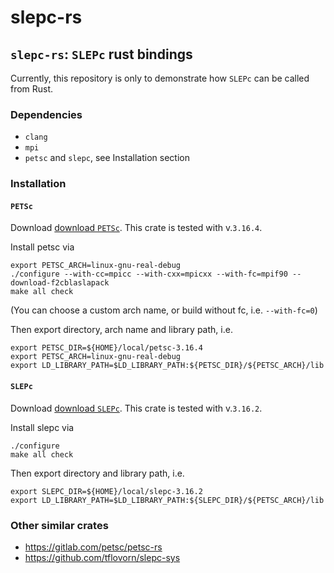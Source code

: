 # slepc-rs

## `slepc-rs`: `SLEPc` rust bindings

Currently, this repository is only to demonstrate
how `SLEPc` can be called from Rust.

### Dependencies
- `clang`
- `mpi`
- `petsc` and `slepc`, see Installation section

### Installation

#### `PETSc`
Download [download `PETSc`](https://petsc.org/release/download/). This
crate is tested with v.`3.16.4`.

Install petsc via
```
export PETSC_ARCH=linux-gnu-real-debug
./configure --with-cc=mpicc --with-cxx=mpicxx --with-fc=mpif90 --download-f2cblaslapack
make all check
```
(You can choose a custom arch name, or build without fc, i.e. `--with-fc=0`)

Then export directory, arch name and library path, i.e.
```
export PETSC_DIR=${HOME}/local/petsc-3.16.4
export PETSC_ARCH=linux-gnu-real-debug
export LD_LIBRARY_PATH=$LD_LIBRARY_PATH:${PETSC_DIR}/${PETSC_ARCH}/lib
```

#### `SLEPc`
Download [download `SLEPc`](https://slepc.upv.es/download/). This
crate is tested with v.`3.16.2`.

Install slepc via
```
./configure
make all check
```
Then export directory and library path, i.e.
```
export SLEPC_DIR=${HOME}/local/slepc-3.16.2
export LD_LIBRARY_PATH=$LD_LIBRARY_PATH:${SLEPC_DIR}/${PETSC_ARCH}/lib
```

### Other similar crates
- <https://gitlab.com/petsc/petsc-rs>
- <https://github.com/tflovorn/slepc-sys>
